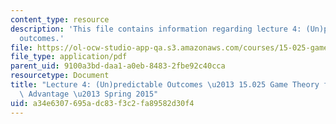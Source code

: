 ```yaml
---
content_type: resource
description: 'This file contains information regarding lecture 4: (Un)predictable
  outcomes.'
file: https://ol-ocw-studio-app-qa.s3.amazonaws.com/courses/15-025-game-theory-for-strategic-advantage-spring-2015/a34e6307695adc83f3c2fa89582d30f4_MIT15_025S15_Lec_4.pdf
file_type: application/pdf
parent_uid: 9100a3bd-daa1-a0eb-8483-2fbe92c40cca
resourcetype: Document
title: "Lecture 4: (Un)predictable Outcomes \u2013 15.025 Game Theory for Strategic\
  \ Advantage \u2013 Spring 2015"
uid: a34e6307-695a-dc83-f3c2-fa89582d30f4
---
```

